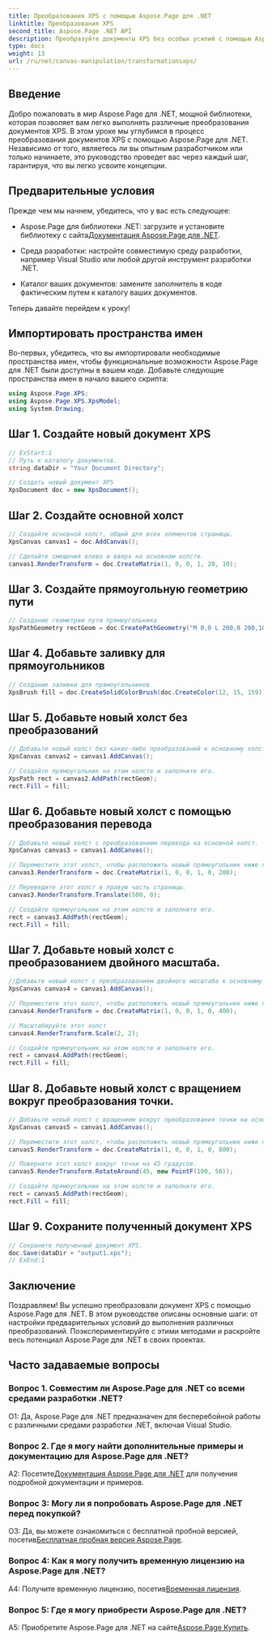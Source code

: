 ```yaml
---
title: Преобразования XPS с помощью Aspose.Page для .NET
linktitle: Преобразования XPS
second_title: Aspose.Page .NET API
description: Преобразуйте документы XPS без особых усилий с помощью Aspose.Page для .NET. Следуйте нашему пошаговому руководству для плавных преобразований.
type: docs
weight: 13
url: /ru/net/canvas-manipulation/transformationsxps/
---
```

## Введение

Добро пожаловать в мир Aspose.Page для .NET, мощной библиотеки, которая позволяет вам легко выполнять различные преобразования документов XPS. В этом уроке мы углубимся в процесс преобразования документов XPS с помощью Aspose.Page для .NET. Независимо от того, являетесь ли вы опытным разработчиком или только начинаете, это руководство проведет вас через каждый шаг, гарантируя, что вы легко усвоите концепции.

## Предварительные условия

Прежде чем мы начнем, убедитесь, что у вас есть следующее:

-  Aspose.Page для библиотеки .NET: загрузите и установите библиотеку с сайта[Документация Aspose.Page для .NET](https://reference.aspose.com/page/net/).

- Среда разработки: настройте совместимую среду разработки, например Visual Studio или любой другой инструмент разработки .NET.

- Каталог ваших документов: замените заполнитель в коде фактическим путем к каталогу ваших документов.

Теперь давайте перейдем к уроку!

## Импортировать пространства имен

Во-первых, убедитесь, что вы импортировали необходимые пространства имен, чтобы функциональные возможности Aspose.Page для .NET были доступны в вашем коде. Добавьте следующие пространства имен в начало вашего скрипта:

```csharp
using Aspose.Page.XPS;
using Aspose.Page.XPS.XpsModel;
using System.Drawing;
```

## Шаг 1. Создайте новый документ XPS

```csharp
// ExStart:1
// Путь к каталогу документов.
string dataDir = "Your Document Directory";

// Создать новый документ XPS
XpsDocument doc = new XpsDocument();
```

## Шаг 2. Создайте основной холст

```csharp
// Создайте основной холст, общий для всех элементов страницы.
XpsCanvas canvas1 = doc.AddCanvas();

// Сделайте смещения влево и вверх на основном холсте.
canvas1.RenderTransform = doc.CreateMatrix(1, 0, 0, 1, 20, 10);
```

## Шаг 3. Создайте прямоугольную геометрию пути

```csharp
// Создание геометрии пути прямоугольника
XpsPathGeometry rectGeom = doc.CreatePathGeometry("M 0,0 L 200,0 200,100 0,100 Z");
```

## Шаг 4. Добавьте заливку для прямоугольников

```csharp
// Создание заливки для прямоугольников
XpsBrush fill = doc.CreateSolidColorBrush(doc.CreateColor(12, 15, 159));
```

## Шаг 5. Добавьте новый холст без преобразований

```csharp
// Добавьте новый холст без каких-либо преобразований к основному холсту.
XpsCanvas canvas2 = canvas1.AddCanvas();

// Создайте прямоугольник на этом холсте и заполните его.
XpsPath rect = canvas2.AddPath(rectGeom);
rect.Fill = fill;
```

## Шаг 6. Добавьте новый холст с помощью преобразования перевода

```csharp
// Добавьте новый холст с преобразованием перевода на основной холст.
XpsCanvas canvas3 = canvas1.AddCanvas();

// Переместите этот холст, чтобы расположить новый прямоугольник ниже предыдущего прямоугольника.
canvas3.RenderTransform = doc.CreateMatrix(1, 0, 0, 1, 0, 200);

// Переведите этот холст в правую часть страницы.
canvas3.RenderTransform.Translate(500, 0);

// Создайте прямоугольник на этом холсте и заполните его.
rect = canvas3.AddPath(rectGeom);
rect.Fill = fill;
```

## Шаг 7. Добавьте новый холст с преобразованием двойного масштаба.

```csharp
//Добавьте новый холст с преобразованием двойного масштаба к основному холсту.
XpsCanvas canvas4 = canvas1.AddCanvas();

// Переместите этот холст, чтобы расположить новый прямоугольник ниже предыдущего прямоугольника.
canvas4.RenderTransform = doc.CreateMatrix(1, 0, 0, 1, 0, 400);

// Масштабируйте этот холст
canvas4.RenderTransform.Scale(2, 2);

// Создайте прямоугольник на этом холсте и заполните его.
rect = canvas4.AddPath(rectGeom);
rect.Fill = fill;
```

## Шаг 8. Добавьте новый холст с вращением вокруг преобразования точки.

```csharp
// Добавьте новый холст с вращением вокруг преобразования точки на основной холст.
XpsCanvas canvas5 = canvas1.AddCanvas();

// Переместите этот холст, чтобы расположить новый прямоугольник ниже предыдущего прямоугольника.
canvas5.RenderTransform = doc.CreateMatrix(1, 0, 0, 1, 0, 800);

// Поверните этот холст вокруг точки на 45 градусов.
canvas5.RenderTransform.RotateAround(45, new PointF(100, 50));

// Создайте прямоугольник на этом холсте и заполните его.
rect = canvas5.AddPath(rectGeom);
rect.Fill = fill;
```

## Шаг 9. Сохраните полученный документ XPS

```csharp
// Сохраните полученный документ XPS.
doc.Save(dataDir + "output1.xps");
// ExEnd:1
```

## Заключение

Поздравляем! Вы успешно преобразовали документ XPS с помощью Aspose.Page для .NET. В этом руководстве описаны основные шаги: от настройки предварительных условий до выполнения различных преобразований. Поэкспериментируйте с этими методами и раскройте весь потенциал Aspose.Page для .NET в своих проектах.

## Часто задаваемые вопросы

### Вопрос 1. Совместим ли Aspose.Page для .NET со всеми средами разработки .NET?

О1: Да, Aspose.Page для .NET предназначен для бесперебойной работы с различными средами разработки .NET, включая Visual Studio.

### Вопрос 2. Где я могу найти дополнительные примеры и документацию для Aspose.Page для .NET?

 A2: Посетите[Документация Aspose.Page для .NET](https://reference.aspose.com/page/net/) для получения подробной документации и примеров.

### Вопрос 3: Могу ли я попробовать Aspose.Page для .NET перед покупкой?

 О3: Да, вы можете ознакомиться с бесплатной пробной версией, посетив[Бесплатная пробная версия Aspose.Page](https://releases.aspose.com/).

### Вопрос 4: Как я могу получить временную лицензию на Aspose.Page для .NET?

 A4: Получите временную лицензию, посетив[Временная лицензия](https://purchase.aspose.com/temporary-license/).

### Вопрос 5: Где я могу приобрести Aspose.Page для .NET?

 A5: Приобретите Aspose.Page для .NET на сайте[Aspose.Page Купить](https://purchase.aspose.com/buy).